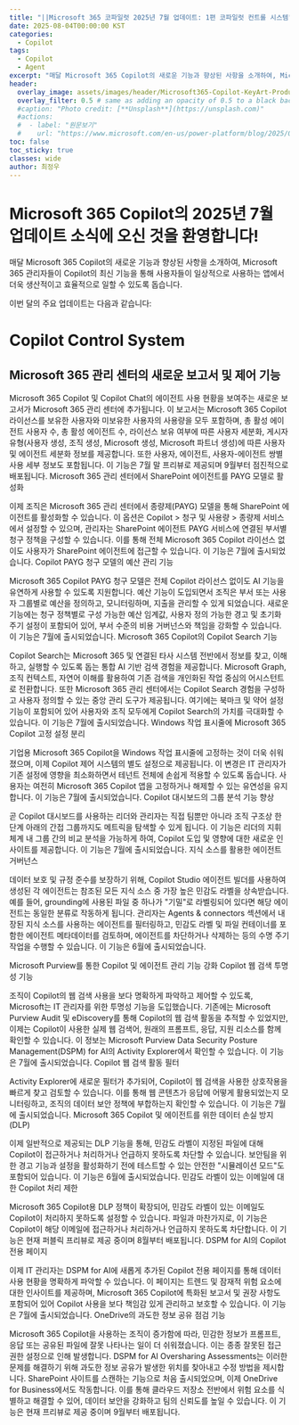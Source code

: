 ```yaml
---
title: "||Microsoft 365 코파일럿 2025년 7월 업데이트: 1편 코파일럿 컨트롤 시스템"
date: 2025-08-04T00:00:00 KST
categories:
  - Copilot
tags:
  - Copilot
  - Agent
excerpt: "매달 Microsoft 365 Copilot의 새로운 기능과 향상된 사항을 소개하여, Microsoft 365 관리자들이 Copilot의 최신 기능을 통해 사용자들이 일상적으로 사용하는 앱에서 더욱 생산적이고 효율적으로 일할 수 있도록 돕습니다."
header:
  overlay_image: assets/images/header/Microsoft365-Copilot-KeyArt-Productivity-6K-01.png
  overlay_filter: 0.5 # same as adding an opacity of 0.5 to a black background
  #caption: "Photo credit: [**Unsplash**](https://unsplash.com)"
  #actions:
  #  - label: "원문보기"
  #    url: "https://www.microsoft.com/en-us/power-platform/blog/2025/07/21/agent-costs-controls/?msockid=3535fcba82d669720766ed1c8358686d"
toc: false
toc_sticky: true
classes: wide
author: 최정우
---
```


# Microsoft 365 Copilot의 2025년 7월 업데이트 소식에 오신 것을 환영합니다!

매달 Microsoft 365 Copilot의 새로운 기능과 향상된 사항을 소개하여, Microsoft 365 관리자들이 Copilot의 최신 기능을 통해 사용자들이 일상적으로 사용하는 앱에서 더욱 생산적이고 효율적으로 일할 수 있도록 돕습니다.

이번 달의 주요 업데이트는 다음과 같습니다:

# Copilot Control System

## Microsoft 365 관리 센터의 새로운 보고서 및 제어 기능

Microsoft 365 Copilot 및 Copilot Chat의 에이전트 사용 현황을 보여주는 새로운 보고서가 Microsoft 365 관리 센터에 추가됩니다. 이 보고서는 Microsoft 365 Copilot 라이선스를 보유한 사용자와 미보유한 사용자의 사용량을 모두 포함하며, 총 활성 에이전트 사용자 수, 총 활성 에이전트 수, 라이선스 보유 여부에 따른 사용자 세분화, 게시자 유형(사용자 생성, 조직 생성, Microsoft 생성, Microsoft 파트너 생성)에 따른 사용자 및 에이전트 세분화 정보를 제공합니다. 또한 사용자, 에이전트, 사용자-에이전트 쌍별 사용 세부 정보도 포함됩니다. 이 기능은 7월 말 프리뷰로 제공되며 9월부터 점진적으로 배포됩니다.
Microsoft 365 관리 센터에서 SharePoint 에이전트를 PAYG 모델로 활성화

이제 조직은 Microsoft 365 관리 센터에서 종량제(PAYG) 모델을 통해 SharePoint 에이전트를 활성화할 수 있습니다. 이 옵션은 Copilot > 청구 및 사용량 > 종량제 서비스에서 설정할 수 있으며, 관리자는 SharePoint 에이전트 PAYG 서비스에 연결된 부서별 청구 정책을 구성할 수 있습니다. 이를 통해 전체 Microsoft 365 Copilot 라이선스 없이도 사용자가 SharePoint 에이전트에 접근할 수 있습니다. 이 기능은 7월에 출시되었습니다.
Copilot PAYG 청구 모델의 예산 관리 기능

Microsoft 365 Copilot PAYG 청구 모델은 전체 Copilot 라이선스 없이도 AI 기능을 유연하게 사용할 수 있도록 지원합니다. 예산 기능이 도입되면서 조직은 부서 또는 사용자 그룹별로 예산을 정의하고, 모니터링하며, 지출을 관리할 수 있게 되었습니다. 새로운 기능에는 청구 정책별로 구성 가능한 예산 임계값, 사용자 정의 가능한 경고 및 초기화 주기 설정이 포함되어 있어, 부서 수준의 비용 거버넌스와 책임을 강화할 수 있습니다. 이 기능은 7월에 출시되었습니다.
Microsoft 365 Copilot의 Copilot Search 기능

Copilot Search는 Microsoft 365 및 연결된 타사 시스템 전반에서 정보를 찾고, 이해하고, 실행할 수 있도록 돕는 통합 AI 기반 검색 경험을 제공합니다. Microsoft Graph, 조직 컨텍스트, 자연어 이해를 활용하여 기존 검색을 개인화된 작업 중심의 어시스턴트로 전환합니다. 또한 Microsoft 365 관리 센터에서는 Copilot Search 경험을 구성하고 사용자 정의할 수 있는 중앙 관리 도구가 제공됩니다. 여기에는 북마크 및 약어 설정 기능이 포함되어 있어 사용자와 조직 모두에게 Copilot Search의 가치를 극대화할 수 있습니다. 이 기능은 7월에 출시되었습니다.
Windows 작업 표시줄에 Microsoft 365 Copilot 고정 설정 분리

기업용 Microsoft 365 Copilot을 Windows 작업 표시줄에 고정하는 것이 더욱 쉬워졌으며, 이제 Copilot 제어 시스템의 별도 설정으로 제공됩니다. 이 변경은 IT 관리자가 기존 설정에 영향을 최소화하면서 테넌트 전체에 손쉽게 적용할 수 있도록 돕습니다. 사용자는 여전히 Microsoft 365 Copilot 앱을 고정하거나 해제할 수 있는 유연성을 유지합니다. 이 기능은 7월에 출시되었습니다.
Copilot 대시보드의 그룹 분석 기능 향상

곧 Copilot 대시보드를 사용하는 리더와 관리자는 직접 팀뿐만 아니라 조직 구조상 한 단계 아래의 간접 그룹까지도 메트릭을 탐색할 수 있게 됩니다. 이 기능은 리더의 지휘 체계 내 그룹 간의 비교 분석을 가능하게 하여, Copilot 도입 및 영향에 대한 새로운 인사이트를 제공합니다. 이 기능은 7월에 출시되었습니다.
지식 소스를 활용한 에이전트 거버넌스

데이터 보호 및 규정 준수를 보장하기 위해, Copilot Studio 에이전트 빌더를 사용하여 생성된 각 에이전트는 참조된 모든 지식 소스 중 가장 높은 민감도 라벨을 상속받습니다. 예를 들어, grounding에 사용된 파일 중 하나가 "기밀"로 라벨링되어 있다면 해당 에이전트는 동일한 분류로 작동하게 됩니다. 관리자는 Agents & connectors 섹션에서 내장된 지식 소스를 사용하는 에이전트를 필터링하고, 민감도 라벨 및 파일 컨테이너를 포함한 에이전트 메타데이터를 검토하며, 에이전트를 차단하거나 삭제하는 등의 수명 주기 작업을 수행할 수 있습니다. 이 기능은 6월에 출시되었습니다.

Microsoft Purview를 통한 Copilot 및 에이전트 관리 기능 강화
Copilot 웹 검색 투명성 기능

조직이 Copilot의 웹 검색 사용을 보다 명확하게 파악하고 제어할 수 있도록, Microsoft는 IT 관리자를 위한 투명성 기능을 도입했습니다. 기존에는 Microsoft Purview Audit 및 eDiscovery를 통해 Copilot의 웹 검색 활동을 추적할 수 있었지만, 이제는 Copilot이 사용한 실제 웹 검색어, 원래의 프롬프트, 응답, 지원 리소스를 함께 확인할 수 있습니다. 이 정보는 Microsoft Purview Data Security Posture Management(DSPM) for AI의 Activity Explorer에서 확인할 수 있습니다. 이 기능은 7월에 출시되었습니다.
Copilot 웹 검색 활동 필터

Activity Explorer에 새로운 필터가 추가되어, Copilot이 웹 검색을 사용한 상호작용을 빠르게 찾고 검토할 수 있습니다. 이를 통해 웹 콘텐츠가 응답에 어떻게 활용되었는지 모니터링하고, 조직의 데이터 보안 정책에 부합하는지 확인할 수 있습니다. 이 기능은 7월에 출시되었습니다.
Microsoft 365 Copilot 및 에이전트를 위한 데이터 손실 방지(DLP)

이제 일반적으로 제공되는 DLP 기능을 통해, 민감도 라벨이 지정된 파일에 대해 Copilot이 접근하거나 처리하거나 언급하지 못하도록 차단할 수 있습니다. 보안팀을 위한 경고 기능과 설정을 활성화하기 전에 테스트할 수 있는 안전한 "시뮬레이션 모드"도 포함되어 있습니다. 이 기능은 6월에 출시되었습니다.
민감도 라벨이 있는 이메일에 대한 Copilot 처리 제한

Microsoft 365 Copilot용 DLP 정책이 확장되어, 민감도 라벨이 있는 이메일도 Copilot이 처리하지 못하도록 설정할 수 있습니다. 파일과 마찬가지로, 이 기능은 Copilot이 해당 이메일에 접근하거나 처리하거나 언급하지 못하도록 차단합니다. 이 기능은 현재 퍼블릭 프리뷰로 제공 중이며 8월부터 배포됩니다.
DSPM for AI의 Copilot 전용 페이지

이제 IT 관리자는 DSPM for AI에 새롭게 추가된 Copilot 전용 페이지를 통해 데이터 사용 현황을 명확하게 파악할 수 있습니다. 이 페이지는 트렌드 및 잠재적 위험 요소에 대한 인사이트를 제공하며, Microsoft 365 Copilot에 특화된 보고서 및 권장 사항도 포함되어 있어 Copilot 사용을 보다 책임감 있게 관리하고 보호할 수 있습니다. 이 기능은 7월에 출시되었습니다.
OneDrive의 과도한 정보 공유 점검 기능

Microsoft 365 Copilot을 사용하는 조직이 증가함에 따라, 민감한 정보가 프롬프트, 응답 또는 공유된 파일에 잘못 나타나는 일이 더 쉬워졌습니다. 이는 종종 잘못된 접근 권한 설정으로 인해 발생합니다. DSPM for AI Oversharing Assessments는 이러한 문제를 해결하기 위해 과도한 정보 공유가 발생한 위치를 찾아내고 수정 방법을 제시합니다. SharePoint 사이트를 스캔하는 기능으로 처음 출시되었으며, 이제 OneDrive for Business에서도 작동합니다. 이를 통해 클라우드 저장소 전반에서 위험 요소를 식별하고 해결할 수 있어, 데이터 보안을 강화하고 팀의 신뢰도를 높일 수 있습니다. 이 기능은 현재 프리뷰로 제공 중이며 9월부터 배포됩니다.
